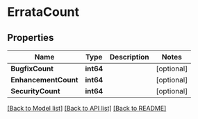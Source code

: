 # ErrataCount

## Properties

Name | Type | Description | Notes
------------ | ------------- | ------------- | -------------
**BugfixCount** | **int64** |  | [optional] 
**EnhancementCount** | **int64** |  | [optional] 
**SecurityCount** | **int64** |  | [optional] 

[[Back to Model list]](../README.md#documentation-for-models) [[Back to API list]](../README.md#documentation-for-api-endpoints) [[Back to README]](../README.md)


